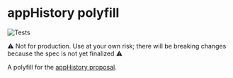 # appHistory polyfill

![Tests](https://github.com/frehner/appHistory/workflows/Tests/badge.svg)

⚠️ Not for production. Use at your own risk; there will be breaking changes because the spec is not yet finalized ⚠️

A polyfill for the [appHistory proposal](https://github.com/WICG/app-history).
